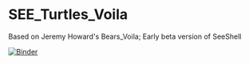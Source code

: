 # SEE_Turtles_Voila
 Based on Jeremy Howard's Bears_Voila; Early beta version of SeeShell

[![Binder](https://mybinder.org/badge_logo.svg)](https://mybinder.org/v2/gh/RobillardA/SEE_Turtles_Voila/main?urlpath=%2Fvoila%2Frender%2FTooRare_Voila.ipynb)
